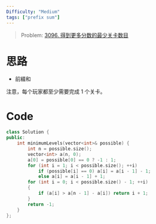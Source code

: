 ```yaml
---
Difficulty: "Medium"
tags: ["prefix sum"]
---
```


> Problem: [3096. 得到更多分数的最少关卡数目](https://leetcode.cn/problems/minimum-levels-to-gain-more-points/description/)

# 思路
- 前綴和

注意，每个玩家都至少需要完成 1 个关卡。

# Code
```cpp
class Solution {
public:
    int minimumLevels(vector<int>& possible) {
        int n = possible.size();
        vector<int> a(n, 0);
        a[0] = possible[0] == 0 ? -1 : 1;
        for (int i = 1; i < possible.size(); ++i) 
            if (possible[i] == 0) a[i] = a[i - 1] - 1;
            else a[i] = a[i - 1] + 1;
        for (int i = 0; i < possible.size() - 1; ++i)
        {
            if (a[i] > a[n - 1] - a[i]) return i + 1;
        }
        return -1;
    }
};
```
